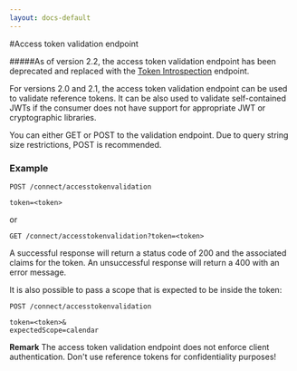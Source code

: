 ```yaml
---
layout: docs-default
---
```


#Access token validation endpoint

#####As of version 2.2, the access token validation endpoint has been deprecated and replaced with the [Token Introspection](https://identityserver.github.io/Documentation/docsv2/endpoints/introspection.html) endpoint.

For versions 2.0 and 2.1, the access token validation endpoint can be used to validate reference tokens. 
It can be also used to validate self-contained JWTs if the consumer does not have support for appropriate JWT or cryptographic libraries.

You can either GET or POST to the validation endpoint. Due to query string size restrictions, POST is recommended.

### Example

```
POST /connect/accesstokenvalidation

token=<token>
```

or

```
GET /connect/accesstokenvalidation?token=<token>
```

A successful response will return a status code of 200 and the associated claims for the token. An unsuccessful response will return a 400 with an error message.

It is also possible to pass a scope that is expected to be inside the token:

```
POST /connect/accesstokenvalidation

token=<token>&
expectedScope=calendar
```

**Remark** The access token validation endpoint does not enforce client authentication. 
Don't use reference tokens for confidentiality purposes!
